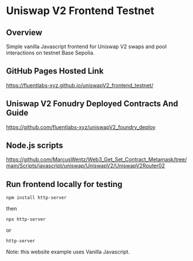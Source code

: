 # Uniswap V2 Frontend Testnet 

## Overview

Simple vanilla Javascript frontend for Uniswap V2 swaps and pool interactions on testnet Base Sepolia.

## GitHub Pages Hosted Link

https://fluentlabs-xyz.github.io/uniswapV2_frontend_testnet/

## Uniswap V2 Fonudry Deployed Contracts And Guide

https://github.com/fluentlabs-xyz/uniswapV2_foundry_deploy

## Node.js scripts 

https://github.com/MarcusWentz/Web3_Get_Set_Contract_Metamask/tree/main/Scripts/javascript/uniswap/UniswapV2/UniswapV2Router02

## Run frontend locally for testing

```shell
npm install http-server
```
then
```shell
npx http-server
```
or
```shell
http-server
```
Note: this website example uses Vanilla Javascript.
